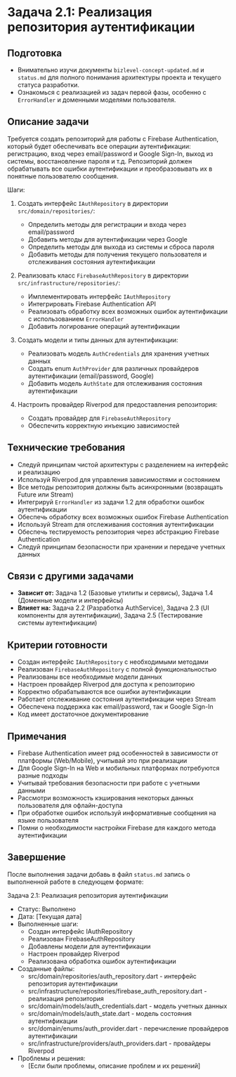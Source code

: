 # Задача 2.1: Реализация репозитория аутентификации

## Подготовка
- Внимательно изучи документы `bizlevel-concept-updated.md` и `status.md` для полного понимания архитектуры проекта и текущего статуса разработки.
- Ознакомься с реализацией из задач первой фазы, особенно с `ErrorHandler` и доменными моделями пользователя.

## Описание задачи
Требуется создать репозиторий для работы с Firebase Authentication, который будет обеспечивать все операции аутентификации: регистрацию, вход через email/password и Google Sign-In, выход из системы, восстановление пароля и т.д. Репозиторий должен обрабатывать все ошибки аутентификации и преобразовывать их в понятные пользователю сообщения.

Шаги:
1. Создать интерфейс `IAuthRepository` в директории `src/domain/repositories/`:
   - Определить методы для регистрации и входа через email/password
   - Добавить методы для аутентификации через Google
   - Определить методы для выхода из системы и сброса пароля
   - Добавить методы для получения текущего пользователя и отслеживания состояния аутентификации

2. Реализовать класс `FirebaseAuthRepository` в директории `src/infrastructure/repositories/`:
   - Имплементировать интерфейс `IAuthRepository`
   - Интегрировать Firebase Authentication API
   - Реализовать обработку всех возможных ошибок аутентификации с использованием `ErrorHandler`
   - Добавить логирование операций аутентификации

3. Создать модели и типы данных для аутентификации:
   - Реализовать модель `AuthCredentials` для хранения учетных данных
   - Создать enum `AuthProvider` для различных провайдеров аутентификации (email/password, Google)
   - Добавить модель `AuthState` для отслеживания состояния аутентификации

4. Настроить провайдер Riverpod для предоставления репозитория:
   - Создать провайдер для `FirebaseAuthRepository`
   - Обеспечить корректную инъекцию зависимостей

## Технические требования
- Следуй принципам чистой архитектуры с разделением на интерфейс и реализацию
- Используй Riverpod для управления зависимостями и состоянием
- Все методы репозитория должны быть асинхронными (возвращать Future или Stream)
- Интегрируй `ErrorHandler` из задачи 1.2 для обработки ошибок аутентификации
- Обеспечь обработку всех возможных ошибок Firebase Authentication
- Используй Stream для отслеживания состояния аутентификации
- Обеспечь тестируемость репозитория через абстракцию Firebase Authentication
- Следуй принципам безопасности при хранении и передаче учетных данных

## Связи с другими задачами
- **Зависит от:** Задача 1.2 (Базовые утилиты и сервисы), Задача 1.4 (Доменные модели и интерфейсы)
- **Влияет на:** Задача 2.2 (Разработка AuthService), Задача 2.3 (UI компоненты для аутентификации), Задача 2.5 (Тестирование системы аутентификации)

## Критерии готовности
- Создан интерфейс `IAuthRepository` с необходимыми методами
- Реализован `FirebaseAuthRepository` с полной функциональностью
- Реализованы все необходимые модели данных
- Настроен провайдер Riverpod для доступа к репозиторию
- Корректно обрабатываются все ошибки аутентификации
- Работает отслеживание состояния аутентификации через Stream
- Обеспечена поддержка как email/password, так и Google Sign-In
- Код имеет достаточное документирование

## Примечания
- Firebase Authentication имеет ряд особенностей в зависимости от платформы (Web/Mobile), учитывай это при реализации
- Для Google Sign-In на Web и мобильных платформах потребуются разные подходы
- Учитывай требования безопасности при работе с учетными данными
- Рассмотри возможность кэширования некоторых данных пользователя для офлайн-доступа
- При обработке ошибок используй информативные сообщения на языке пользователя
- Помни о необходимости настройки Firebase для каждого метода аутентификации

## Завершение
После выполнения задачи добавь в файл `status.md` запись о выполненной работе в следующем формате:

Задача 2.1: Реализация репозитория аутентификации
* Статус: Выполнено
* Дата: [Текущая дата]
* Выполненные шаги:
    * Создан интерфейс IAuthRepository
    * Реализован FirebaseAuthRepository
    * Добавлены модели для аутентификации
    * Настроен провайдер Riverpod
    * Реализована обработка ошибок аутентификации
* Созданные файлы:
    * src/domain/repositories/auth_repository.dart - интерфейс репозитория аутентификации
    * src/infrastructure/repositories/firebase_auth_repository.dart - реализация репозитория
    * src/domain/models/auth_credentials.dart - модель учетных данных
    * src/domain/models/auth_state.dart - модель состояния аутентификации
    * src/domain/enums/auth_provider.dart - перечисление провайдеров аутентификации
    * src/infrastructure/providers/auth_providers.dart - провайдеры Riverpod
* Проблемы и решения:
    * [Если были проблемы, описание проблем и их решений]